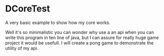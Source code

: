 # DCoreTest
A very basic example to show how my core works.

Well it's so minimalistic you can wonder why use a an api when you can write this program in ten line of java, but I can assure for really huge game project it would be usefull. I will create a pong game to demonstrate the utility of my api.
